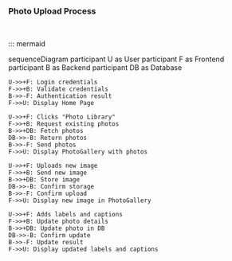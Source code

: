 ### Photo Upload Process
<br>

::: mermaid

sequenceDiagram
    participant U as User
    participant F as Frontend
    participant B as Backend
    participant DB as Database

    U->>+F: Login credentials
    F->>+B: Validate credentials
    B->>-F: Authentication result
    F->>U: Display Home Page

    U->>+F: Clicks "Photo Library"
    F->>+B: Request existing photos
    B->>+DB: Fetch photos
    DB->>-B: Return photos
    B->>-F: Send photos
    F->>U: Display PhotoGallery with photos

    U->>+F: Uploads new image
    F->>+B: Send new image
    B->>+DB: Store image
    DB->>-B: Confirm storage
    B->>-F: Confirm upload
    F->>U: Display new image in PhotoGallery

    U->>+F: Adds labels and captions
    F->>+B: Update photo details
    B->>+DB: Update photo in DB
    DB->>-B: Confirm update
    B->>-F: Update result
    F->>U: Display updated labels and captions
